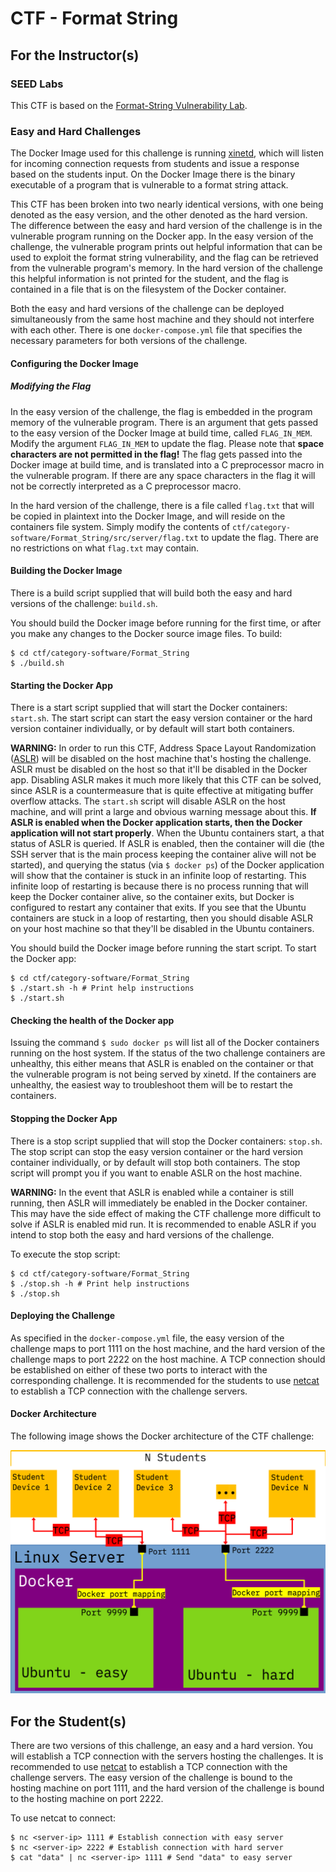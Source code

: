 # CTF - Format String

## For the Instructor(s)

### SEED Labs

This CTF is based on the [Format-String Vulnerability Lab](https://seedsecuritylabs.org/Labs_20.04/Software/Format_String/).

### Easy and Hard Challenges

The Docker Image used for this challenge is running [xinetd](https://en.wikipedia.org/wiki/Xinetd), which will listen for incoming connection requests from students and issue a response based on the students input.
On the Docker Image there is the binary executable of a program that is vulnerable to a format string attack.

This CTF has been broken into two nearly identical versions, with one being denoted as the easy version, and the other denoted as the hard version.
The difference between the easy and hard version of the challenge is in the vulnerable program running on the Docker app.
In the easy version of the challenge, the vulnerable program prints out helpful information that can be used to exploit the format string vulnerability, and the flag can be retrieved from the vulnerable program's memory.
In the hard version of the challenge this helpful information is not printed for the student, and the flag is contained in a file that is on the filesystem of the Docker container.

Both the easy and hard versions of the challenge can be deployed simultaneously from the same host machine and they should not interfere with each other.
There is one `docker-compose.yml` file that specifies the necessary parameters for both versions of the challenge.

#### Configuring the Docker Image

##### Modifying the Flag

In the easy version of the challenge, the flag is embedded in the program memory of the vulnerable program.
There is an argument that gets passed to the easy version of the Docker Image at build time, called `FLAG_IN_MEM`.
Modify the argument `FLAG_IN_MEM` to update the flag.
Please note that **space characters are not permitted in the flag!**
The flag gets passed into the Docker image at build time, and is translated into a C preprocessor macro in the vulnerable program.
If there are any space characters in the flag it will not be correctly interpreted as a C preprocessor macro.

In the hard version of the challenge, there is a file called `flag.txt` that will be copied in plaintext into the Docker Image, and will reside on the containers file system.
Simply modify the contents of `ctf/category-software/Format_String/src/server/flag.txt` to update the flag.
There are no restrictions on what `flag.txt` may contain.

#### Building the Docker Image

There is a build script supplied that will build both the easy and hard versions of the challenge: `build.sh`.

You should build the Docker image before running for the first time, or after you make any changes to the Docker source image files.
To build:
```
$ cd ctf/category-software/Format_String
$ ./build.sh
```

#### Starting the Docker App

There is a start script supplied that will start the Docker containers: `start.sh`.
The start script can start the easy version container or the hard version container individually, or by default will start both containers.

**WARNING:** In order to run this CTF, Address Space Layout Randomization ([ASLR](https://en.wikipedia.org/wiki/Address_space_layout_randomization)) will be disabled on the host machine that's hosting the challenge.
ASLR must be disabled on the host so that it'll be disabled in the Docker app.
Disabling ASLR makes it much more likely that this CTF can be solved, since ASLR is a countermeasure that is quite effective at mitigating buffer overflow attacks.
The `start.sh` script will disable ASLR on the host machine, and will print a large and obvious warning message about this.
**If ASLR is enabled when the Docker application starts, then the Docker application will not start properly**.
When the Ubuntu containers start, a that status of ASLR is queried.
If ASLR is enabled, then the container will die (the SSH server that is the main process keeping the container alive will not be started), and querying the status (via `$ docker ps`) of the Docker application will show that the container is stuck in an infinite loop of restarting.
This infinite loop of restarting is because there is no process running that will keep the Docker container alive, so the container exits, but Docker is configured to restart any container that exits.
If you see that the Ubuntu containers are stuck in a loop of restarting, then you should disable ASLR on your host machine so that they'll be disabled in the Ubuntu containers.

You should build the Docker image before running the start script.
To start the Docker app:
```
$ cd ctf/category-software/Format_String
$ ./start.sh -h # Print help instructions
$ ./start.sh
```

#### Checking the health of the Docker app

Issuing the command `$ sudo docker ps` will list all of the Docker containers running on the host system.
If the status of the two challenge containers are unhealthy, this either means that ASLR is enabled on the container or that the vulnerable program is not being served by xinetd.
If the containers are unhealthy, the easiest way to troubleshoot them will be to restart the containers.

#### Stopping the Docker App

There is a stop script supplied that will stop the Docker containers: `stop.sh`.
The stop script can stop the easy version container or the hard version container individually, or by default will stop both containers.
The stop script will prompt you if you want to enable ASLR on the host machine.

**WARNING:** In the event that ASLR is enabled while a container is still running, then ASLR will immediately be enabled in the Docker container.
This may have the side effect of making the CTF challenge more difficult to solve if ASLR is enabled mid run.
It is recommended to enable ASLR if you intend to stop both the easy and hard versions of the challenge.

To execute the stop script:
```
$ cd ctf/category-software/Format_String
$ ./stop.sh -h # Print help instructions
$ ./stop.sh
```

#### Deploying the Challenge

As specified in the `docker-compose.yml` file, the easy version of the challenge maps to port 1111 on the host machine, and the hard version of the challenge maps to port 2222 on the host machine.
A TCP connection should be established on either of these two ports to interact with the corresponding challenge.
It is recommended for the students to use [netcat](https://en.wikipedia.org/wiki/Netcat) to establish a TCP connection with the challenge servers.

#### Docker Architecture

The following image shows the Docker architecture of the CTF challenge:

![The Docker architecture for the CTF challenge Format String](./src/readme/CTF_challenge_architecture-Format_String.png)

## For the Student(s)

There are two versions of this challenge, an easy and a hard version.
You will establish a TCP connection with the servers hosting the challenges.
It is recommended to use [netcat](https://en.wikipedia.org/wiki/Netcat) to establish a TCP connection with the challenge servers.
The easy version of the challenge is bound to the hosting machine on port 1111, and the hard version of the challenge is bound to the hosting machine on port 2222.

To use netcat to connect:
```
$ nc <server-ip> 1111 # Establish connection with easy server
$ nc <server-ip> 2222 # Establish connection with hard server
$ cat "data" | nc <server-ip> 1111 # Send "data" to easy server
```

